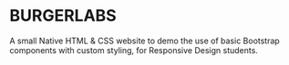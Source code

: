 # BURGERLABS

A small Native HTML & CSS website to demo the use of basic Bootstrap components with custom styling, for Responsive Design students.
